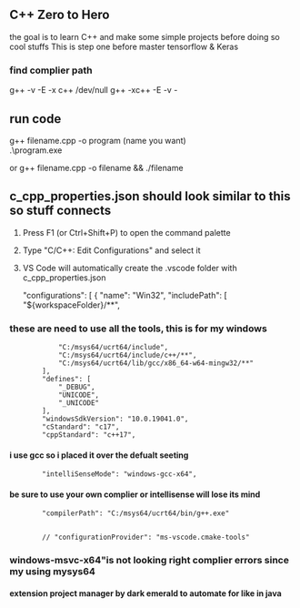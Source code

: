 
## C++ Zero to Hero
the goal is to learn C++ and make some simple projects before doing so cool stuffs
This is step one before master tensorflow & Keras






### find complier path

g++ -v -E -x c++ /dev/null
g++ -xc++ -E -v -

## run code

g++ filename.cpp -o program (name you want)    
 .\program.exe

 or 
 g++ filename.cpp -o filename && ./filename

## c_cpp_properties.json should look similar to this so stuff connects

1. Press F1 (or Ctrl+Shift+P) to open the command palette
2. Type "C/C++: Edit Configurations" and select it
3. VS Code will automatically create the .vscode folder with c_cpp_properties.json

    "configurations": [
        {
            "name": "Win32",
            "includePath": [
                "${workspaceFolder}/**",
### these are need to use all the tools, this is for my windows
                "C:/msys64/ucrt64/include",
                "C:/msys64/ucrt64/include/c++/**",
                "C:/msys64/ucrt64/lib/gcc/x86_64-w64-mingw32/**"
            ],
            "defines": [
                "_DEBUG",
                "UNICODE",
                "_UNICODE"
            ],
            "windowsSdkVersion": "10.0.19041.0",
            "cStandard": "c17",
            "cppStandard": "c++17",
#### i use gcc so i placed it over the defualt seeting
            "intelliSenseMode": "windows-gcc-x64",
            
#### be sure to use your own complier or intellisense will lose its mind

            "compilerPath": "C:/msys64/ucrt64/bin/g++.exe"


            // "configurationProvider": "ms-vscode.cmake-tools" 


### windows-msvc-x64"is not looking  right complier errors since my using mysys64

#### extension project manager by dark emerald to automate for like in java